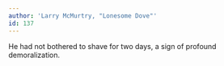 ```yaml
---
author: 'Larry McMurtry, "Lonesome Dove"'
id: 137
---
```


He had not bothered to shave for two days, a sign of profound demoralization.